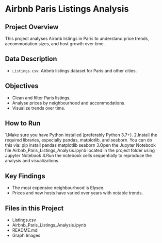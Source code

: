 # Airbnb Paris Listings Analysis

## Project Overview
This project analyses Airbnb listings in Paris to understand price trends, accommodation sizes, and host growth over time.

## Data Description
- `Listings.csv`: Airbnb listings dataset for Paris and other cities.

## Objectives
- Clean and filter Paris listings.
- Analyse prices by neighbourhood and accommodations.
- Visualize trends over time.

## How to Run
1.Make sure you have Python
 installed (preferably Python 3.7+).
2.Install the required libraries, especially pandas, matplotlib, and seaborn. You can do this via:
    pip install pandas matplotlib seaborn
3.Open the Jupyter Notebook file Airbnb_Paris_Listings_Analysis.ipynb located in the project folder using Jupyter Notebook
4.Run the notebook cells sequentially to reproduce the analysis and visualizations.

## Key Findings
- The most expensive neighbourhood is Elysee.
- Prices and new hosts have varied over years with notable trends.

## Files in this Project
- Listings.csv
- Airbnb_Paris_Listings_Analysis.ipynb
- README.md
- Graph Images
